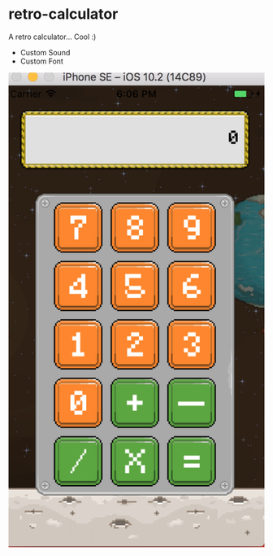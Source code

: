# retro-calculator
A retro calculator... Cool :)

- Custom Sound
- Custom Font

![Retro Calculator](https://github.com/Ru0f3ng/retro-calculator/blob/master/retro-calculator-ss.png)
